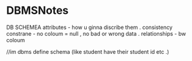 # DBMSNotes 

DB SCHEMEA
attributes - how u ginna discribe them .
consistency constrane - no coloum = null , no bad or wrong data .
relationships - bw coloum

//im dbms 
define schema (like student have their student id etc .)
